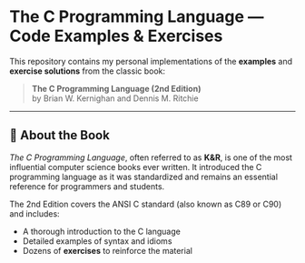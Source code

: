 # The C Programming Language — Code Examples & Exercises

This repository contains my personal implementations of the **examples** and **exercise solutions** from the classic book:

> **The C Programming Language (2nd Edition)**  
> by Brian W. Kernighan and Dennis M. Ritchie

---

## 📘 About the Book

_The C Programming Language_, often referred to as **K&R**, is one of the most influential computer science books ever written. It introduced the C programming language as it was standardized and remains an essential reference for programmers and students.

The 2nd Edition covers the ANSI C standard (also known as C89 or C90) and includes:
- A thorough introduction to the C language
- Detailed examples of syntax and idioms
- Dozens of **exercises** to reinforce the material
